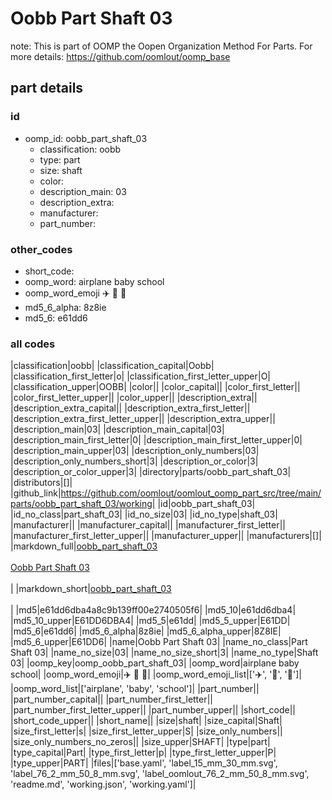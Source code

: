 # Oobb Part Shaft 03  

note: This is part of OOMP the Oopen Organization Method For Parts. For more details: https://github.com/oomlout/oomp_base

##  part details





### id
* oomp_id: oobb_part_shaft_03
  * classification: oobb
  * type: part
  * size: shaft
  * color: 
  * description_main: 03
  * description_extra: 
  * manufacturer: 
  * part_number: 

### other_codes
* short_code: 
* oomp_word: airplane baby school
* oomp_word_emoji :airplane: :baby: :school:
* md5_6_alpha: 8z8ie
* md5_6: e61dd6

### all codes 
|classification|oobb|
|classification_capital|Oobb|
|classification_first_letter|o|
|classification_first_letter_upper|O|
|classification_upper|OOBB|
|color||
|color_capital||
|color_first_letter||
|color_first_letter_upper||
|color_upper||
|description_extra||
|description_extra_capital||
|description_extra_first_letter||
|description_extra_first_letter_upper||
|description_extra_upper||
|description_main|03|
|description_main_capital|03|
|description_main_first_letter|0|
|description_main_first_letter_upper|0|
|description_main_upper|03|
|description_only_numbers|03|
|description_only_numbers_short|3|
|description_or_color|3|
|description_or_color_upper|3|
|directory|parts/oobb_part_shaft_03|
|distributors|[]|
|github_link|https://github.com/oomlout/oomlout_oomp_part_src/tree/main/parts/oobb_part_shaft_03/working|
|id|oobb_part_shaft_03|
|id_no_class|part_shaft_03|
|id_no_size|03|
|id_no_type|shaft_03|
|manufacturer||
|manufacturer_capital||
|manufacturer_first_letter||
|manufacturer_first_letter_upper||
|manufacturer_upper||
|manufacturers|[]|
|markdown_full|[oobb_part_shaft_03](https://github.com/oomlout/oomlout_oomp_part_src/tree/main/parts/oobb_part_shaft_03/working)<br>[](https://github.com/oomlout/oomlout_oomp_part_src/tree/main/parts/oobb_part_shaft_03/working)<br>[Oobb Part Shaft 03](https://github.com/oomlout/oomlout_oomp_part_src/tree/main/parts/oobb_part_shaft_03/working)<br><br>|
|markdown_short|[oobb_part_shaft_03](https://github.com/oomlout/oomlout_oomp_part_src/tree/main/parts/oobb_part_shaft_03/working)<br><br>|
|md5|e61dd6dba4a8c9b139ff00e2740505f6|
|md5_10|e61dd6dba4|
|md5_10_upper|E61DD6DBA4|
|md5_5|e61dd|
|md5_5_upper|E61DD|
|md5_6|e61dd6|
|md5_6_alpha|8z8ie|
|md5_6_alpha_upper|8Z8IE|
|md5_6_upper|E61DD6|
|name|Oobb Part Shaft 03|
|name_no_class|Part Shaft 03|
|name_no_size|03|
|name_no_size_short|3|
|name_no_type|Shaft 03|
|oomp_key|oomp_oobb_part_shaft_03|
|oomp_word|airplane baby school|
|oomp_word_emoji|:airplane: :baby: :school:|
|oomp_word_emoji_list|[':airplane:', ':baby:', ':school:']|
|oomp_word_list|['airplane', 'baby', 'school']|
|part_number||
|part_number_capital||
|part_number_first_letter||
|part_number_first_letter_upper||
|part_number_upper||
|short_code||
|short_code_upper||
|short_name||
|size|shaft|
|size_capital|Shaft|
|size_first_letter|s|
|size_first_letter_upper|S|
|size_only_numbers||
|size_only_numbers_no_zeros||
|size_upper|SHAFT|
|type|part|
|type_capital|Part|
|type_first_letter|p|
|type_first_letter_upper|P|
|type_upper|PART|
|files|['base.yaml', 'label_15_mm_30_mm.svg', 'label_76_2_mm_50_8_mm.svg', 'label_oomlout_76_2_mm_50_8_mm.svg', 'readme.md', 'working.json', 'working.yaml']|
